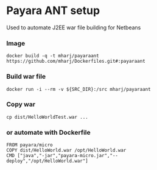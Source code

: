 Payara ANT setup
================
Used to automate J2EE war file building for Netbeans

### Image
```
docker build -q -t mharj/payaraant https://github.com/mharj/Dockerfiles.git#:payaraant
```
### Build war file
```
docker run -i --rm -v ${SRC_DIR}:/src mharj/payaraant
```
### Copy war
```
cp dist/HelloWorldTest.war ...
```
### or automate with Dockerfile
```
FROM payara/micro
COPY dist/HelloWorld.war /opt/HelloWorld.war
CMD ["java","-jar","payara-micro.jar","--deploy","/opt/HelloWorld.war"]
```
